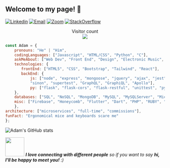 ## Welcome to my page! :dizzy:
[![Linkedin](https://img.shields.io/badge/-LinkedIn-222222?style=flat-square&logo=Linkedin&logoColor=white&link=https://www.linkedin.com/in/tayloradam1999/)](https://www.linkedin.com/in/tayloradam1999/)
[![Email](https://img.shields.io/badge/Gmail-D14836?style=for-the-badge&logo=gmail&logoColor=white)](https://mail.google.com/mail/u/1/#inbox)
[![Zoom](https://img.shields.io/badge/Zoom-2D8CFF?style=for-the-badge&logo=zoom&logoColor=white)](https://zoom.us/j/4097689492?pwd=RTVrQ3IwM0piU3R4NnpZVUo4S2kxUT09)
[![StackOverflow](https://img.shields.io/badge/Stack_Overflow-FE7A16?style=for-the-badge&logo=stack-overflow&logoColor=white)](https://stackoverflow.com/users/14459358/adam-taylor)

<p align="center"> 
  Visitor count<br>
  <img src="https://profile-counter.glitch.me/tayloradam1999/count.svg" />
</p>



```javascript
const Adam = {
	pronouns: "He" | "Him",
	codingLanguages: ["Javascript", "HTML/CSS", "Python", "C"],
	askMeAbout: ["Web Dev", "Front End", "Design", "Electronic Music", "MMOs"],
	technologies: {
	   frontEnd: ["HTML5", "CSS", "Bootstrap", "Tailwind", "React"],
	   backEnd: {
		   js: ["node", "express", "mongoose", "jquery", "ajax", "jest", "mocha", "chai",
		   "sinon", "supertest", "GraphQL", "GraphiQL", "Apollo"],
		   py: ["flask", "flask-cors", "flask-restful", "unittest", "pytest", "Django", "Django-rest-framework"]
	},
	databases: ["SQL", "NoSQL", "MongoDB", "MySQL", "MySQLServer", "Microsoft SQL Server", "PostgreSQL"],
	misc: ["Firebase", "Honeycomb", "Flutter", "Dart", "PHP", "RUBY", "Swift", "SwiftUI"]
	},
architecture: ["microservices", "full-time", "commissions"],
funFact: "Ergonomical mice and keyboards scare me"
};
```
![Adam's GitHub stats](https://github-readme-stats.vercel.app/api?username=tayloradam1999&show_icons=true&theme=radical)

<img src="https://media.giphy.com/media/LnQjpWaON8nhr21vNW/giphy.gif" width="60"> <em><b>I love connecting with different people</b> so if you want to say <b>hi, I'll be happy to meet you!</b> :)</em>
